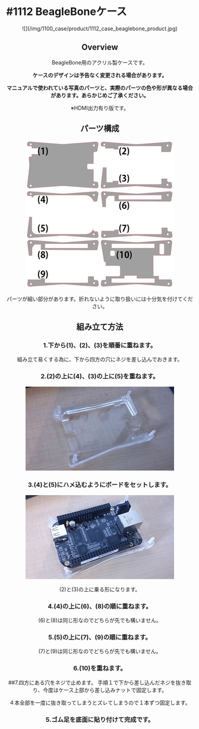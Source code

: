# #1112 BeagleBoneケース
<center>
![](/img/1100_case/product/1112_case_beaglebone_product.jpg)
<!--COLORME-->

## Overview
BeagleBone用のアクリル製ケースです。

**ケースのデザインは予告なく変更される場合があります。**

**マニュアルで使われている写真のパーツと、実際のパーツの色や形が異なる場合があります。あらかじめご了承ください。**

※HDMI出力有り版です。

## パーツ構成

![](/img/1100_case/manual/beaglebone_00.jpg)

パーツが細い部分があります。折れないように取り扱いには十分気を付けてください。

## 組み立て方法
### 1.下から(1)、(2)、(3)を順番に重ねます。
組み立て易くする為に、下から四方の穴にネジを差し込んでおきます。

### 2.(2)の上に(4)、(3)の上に(5)を重ねます。

![](/img/1100_case/manual/beaglebone_01.jpg)

### 3.(4)と(5)にハメ込むようにボードをセットします。

![](/img/1100_case/manual/beaglebone_02.jpg)

(2)と(3)の上に乗る形になります。


### 4.(4)の上に(6)、(8)の順に重ねます。

(6)と(8)は同じ形なのでどちらが先でも構いません。

### 5.(5)の上に(7)、(9)の順に重ねます。

(7)と(9)は同じ形なのでどちらが先でも構いません。

### 6.(10)を重ねます。

##7.四方にある穴をネジで止めます。
手順１で下から差し込んだネジを抜き取り、今度はケース上部から差し込みナットで固定します。

４本全部を一度に抜き取ってしまうとズレてしまうので１本ずつ固定します。

### 5.ゴム足を底面に貼り付けて完成です。

